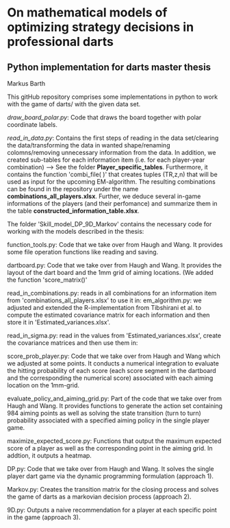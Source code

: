 # On mathematical models of optimizing strategy decisions in professional darts
## Python implementation for darts master thesis
Markus Barth

This gitHub repository comprises some implementations in python to work with the game of darts/ with the given data set.

*draw_board_polar.py*:  Code that draws the board together with polar coordinate labels.

*read_in_data.py*:  Contains the first steps of reading in the data set/clearing the data/transforming the data in wanted shape/renaming colomns/removing unnecessary information from the data. In addition, we created sub-tables for each information item (i.e. for each player-year combination) --> See the folder **Player_specific_tables**.
Furthermore, it contains the function 'combi_file( )' that creates tuples (TR,z,n) that will be used as input for the upcoming EM-algorithm. The resulting combinations can be found in the repository under the name **combinations_all_players.xlsx**. Further, we deduce several in-game informations of the players (and their perfomance) and summarize them in the table **constructed_information_table.xlsx**.

The folder 'Skill_model_DP_9D_Markov' contains the necessary code for working with the models described in the thesis:

function_tools.py:  Code that we take over from Haugh and Wang. It provides some file operation functions like reading and saving.

dartboard.py: Code that we take over from Haugh and Wang. It provides the layout of the dart board and the 1mm grid of aiming locations. (We added the function 'score_matrix()'

read_in_combinations.py:  reads in all combinations for an information item from 'combinations_all_players.xlsx' to use it in:
em_algorithm.py:  we adjusted and extended the R-implementation from Tibshirani et al. to compute the estimated covariance matrix for each information and then store it in 'Estimated_variances.xlsx'.

read_in_sigma.py: read in the values from 'Estimated_variances.xlsx', create the covariance matrices and then use them in:

score_prob_player.py:   Code that we take over from Haugh and Wang which we adjusted at some points. It conducts a numerical integration to evaluate the hitting probability of each score (each score segment in the dartboard and the corresponding the numerical score) associated with each aiming location on the 1mm-grid.

evaluate_policy_and_aiming_grid.py: Part of the code that we take over from Haugh and Wang. It provides functions to generate the action set containing 984 aiming points as well as solving the state transition (turn to turn) probability associated with a specified aiming policy in the single player game.

maximize_expected_score.py: Functions that output the maximum expected score of a player as well as the corresponding point in the aiming grid. In addtion, it outputs a heatmap.

DP.py:  Code that we take over from Haugh and Wang. It solves the single player dart game via the dynamic programming formulation (approach 1).

Markov.py:  Creates the transition matrix for the closing process and solves the game of darts as a markovian decision process (approach 2).

9D.py:  Outputs a naive recommendation for a player at each specific point in the game (approach 3).
